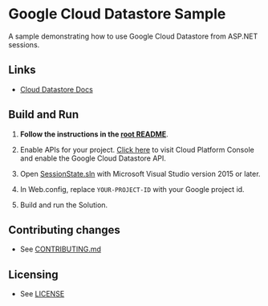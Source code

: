 # Google Cloud Datastore Sample

A sample demonstrating how to use Google Cloud Datastore from ASP.NET sessions.

## Links

- [Cloud Datastore Docs](https://cloud.google.com/datastore/docs/)

## Build and Run

1.  **Follow the instructions in the [root README](../README.md)**.

4.  Enable APIs for your project.
    [Click here](https://console.cloud.google.com/flows/enableapi?apiid=datastore.googleapis.com&showconfirmation=true)
    to visit Cloud Platform Console and enable the Google Cloud Datastore API.

6.  Open [SessionState.sln](SessionStote.sln) with Microsoft Visual Studio version 2015 or later.

7.  In Web.config, replace `YOUR-PROJECT-ID` with your Google project id.

8.  Build and run the Solution.


## Contributing changes

* See [CONTRIBUTING.md](../CONTRIBUTING.md)

## Licensing

* See [LICENSE](../LICENSE)
